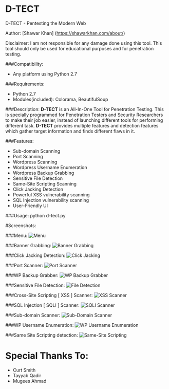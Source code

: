 # D-TECT
D-TECT - Pentesting the Modern Web

Author: [Shawar Khan] (https://shawarkhan.com/about/)

Disclaimer: I am not responsible for any damage done using this tool. This tool should only be used for educational purposes and for penetration testing.

###Compatibility:
* Any platform using Python 2.7

###Requirements:
* Python 2.7
* Modules(included): Colorama, BeautifulSoup

###Description:
**D-TECT** is an All-In-One Tool for Penetration Testing. This is specially programmed for Penetration Testers and Security Researchers to make their job easier, instead of launching different tools for performing different task. **D-TECT** provides multiple features and detection features which gather target information and finds different flaws in it. 

###Features:
* Sub-domain Scanning
* Port Scanning
* Wordpress Scanning
* Wordpress Username Enumeration
* Wordpress Backup Grabbing
* Sensitive File Detection
* Same-Site Scripting Scanning
* Click Jacking Detection
* Powerful XSS vulnerability scanning
* SQL Injection vulnerability scanning
* User-Friendly UI

###Usage:
python d-tect.py

#Screenshots:

###Menu:
![Menu](https://raw.githubusercontent.com/shawarkhanethicalhacker/D-TECT/master/Screenshots/menu.png)

###Banner Grabbing:
![Banner Grabbing](https://raw.githubusercontent.com/shawarkhanethicalhacker/D-TECT/master/Screenshots/banner.png)

###Click Jacking Detection:
![Click Jacking](https://raw.githubusercontent.com/shawarkhanethicalhacker/D-TECT/master/Screenshots/clickjacking.png)

###Port Scanner:
![Port Scanner](https://raw.githubusercontent.com/shawarkhanethicalhacker/D-TECT/master/Screenshots/portscan.png)

###WP Backup Grabber:
![WP Backup Grabber](https://raw.githubusercontent.com/shawarkhanethicalhacker/D-TECT/master/Screenshots/backup.png)

###Sensitive File Detection:
![File Detection](https://raw.githubusercontent.com/shawarkhanethicalhacker/D-TECT/master/Screenshots/filedetection.png)

###Cross-Site Scripting [ XSS ] Scanner:
![XSS Scanner](https://raw.githubusercontent.com/shawarkhanethicalhacker/D-TECT/master/Screenshots/xss.png)

###SQL Injection [ SQLI ] Scanner:
![SQLI Scanner](https://raw.githubusercontent.com/shawarkhanethicalhacker/D-TECT/master/Screenshots/sqli.png)

###Sub-domain Scanner:
![Sub-Domain Scanner](https://raw.githubusercontent.com/shawarkhanethicalhacker/D-TECT/master/Screenshots/subdomain.png)

###WP Username Enumeration:
![WP Username Enumeration](https://raw.githubusercontent.com/shawarkhanethicalhacker/D-TECT/master/Screenshots/usernameenumeration.png)

###Same Site Scripting detection:
![Same-Site Scripting](https://raw.githubusercontent.com/shawarkhanethicalhacker/D-TECT/master/Screenshots/samesitescripting.png)

# Special Thanks To:
* Curt Smith
* Tayyab Qadir
* Mugees Ahmad

